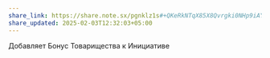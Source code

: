 ```yaml
---
share_link: https://share.note.sx/pgnklz1s#+QKeRkNTqX85X8Qvrgki0NHp9iAYqVzeDFp4zqa0ZhE
share_updated: 2025-02-03T12:32:03+05:00
---
```

Добавляет Бонус Товарищества к Инициативе